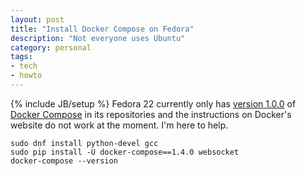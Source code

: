 ```yaml
---
layout: post
title: "Install Docker Compose on Fedora"
description: "Not everyone uses Ubuntu"
category: personal
tags:
- tech
- howto
---
```

{% include JB/setup %}
Fedora 22 currently only has [version 1.0.0](https://apps.fedoraproject.org/packages/fig/overview/) of [Docker Compose](https://docs.docker.com/compose/install/) in its repositories and the instructions on Docker's website do not work at the moment. I'm here to help.

    sudo dnf install python-devel gcc
    sudo pip install -U docker-compose==1.4.0 websocket
    docker-compose --version